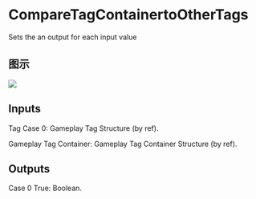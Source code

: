 # CompareTagContainertoOtherTags

Sets the an output for each input value

## 图示

![]($-20221218-19095500.png)

## Inputs

Tag Case 0: Gameplay Tag Structure (by ref).

Gameplay Tag Container: Gameplay Tag Container Structure (by ref).  

## Outputs

Case 0 True: Boolean.

